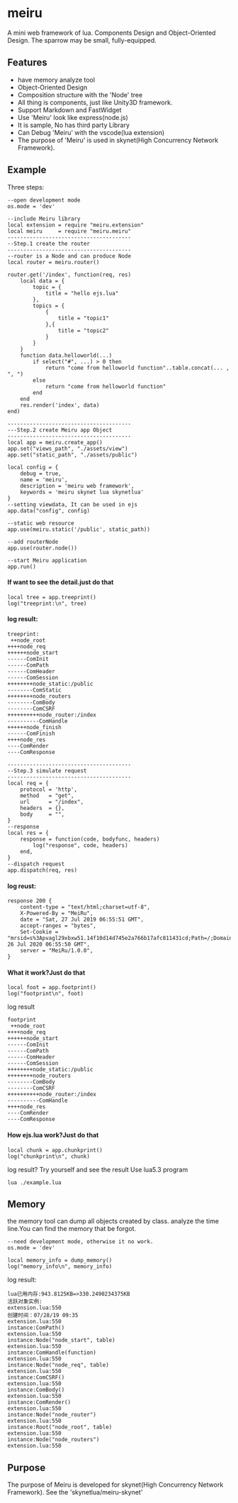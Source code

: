 # meiru

A mini web framework of lua.
Components Design and Object-Oriented Design.
The sparrow may be small, fully-equipped.

## Features
  * have memory analyze tool 
  * Object-Oriented Design
  * Composition structure with the 'Node' tree
  * All thing is components, just like Unity3D framework.
  * Support Markdown and FastWidget
  * Use 'Meiru' look like express(node.js)
  * It is sample, No has third party Library
  * Can Debug 'Meiru' with the vscode(lua extension)
  * The purpose of 'Meiru' is used in skynet(High Concurrency Network Framework).

## Example
Three steps:

```
--open development mode
os.mode = 'dev'

--include Meiru library
local extension = require "meiru.extension"
local meiru     = require "meiru.meiru"
---------------------------------------
--Step.1 create the router
---------------------------------------
--router is a Node and can produce Node
local router = meiru.router()

router.get('/index', function(req, res)
    local data = {
        topic = {
            title = "hello ejs.lua"
        },
        topics = {
            {
                title = "topic1"
            },{
                title = "topic2"
            }
        }
    }
    function data.helloworld(...)
        if select("#", ...) > 0 then
            return "come from helloworld function"..table.concat(... , ", ")
        else
            return "come from helloworld function"
        end
    end
	res.render('index', data)
end)

---------------------------------------
---Step.2 create Meiru app Object
---------------------------------------
local app = meiru.create_app()
app.set("views_path", "./assets/view")
app.set("static_path", "./assets/public")

local config = {
    debug = true,
    name = 'meiru', 
    description = 'meiru web framework', 
    keywords = 'meiru skynet lua skynetlua'
}
--setting viewdata, It can be used in ejs
app.data("config", config)

--static web resource
app.use(meiru.static('/public', static_path))

--add routerNode
app.use(router.node())

--start Meiru application
app.run()

```

#### If want to see the detail.just do that

```
local tree = app.treeprint()
log("treeprint:\n", tree)
```

#### log result:
```
treeprint:
 ++node_root
++++node_req
++++++node_start
------ComInit
------ComPath
------ComHeader
------ComSession
++++++++node_static:/public
--------ComStatic
++++++++node_routers
--------ComBody
--------ComCSRF
++++++++++node_router:/index
----------ComHandle
++++++node_finish
------ComFinish
++++node_res
----ComRender
----ComResponse
```

```
---------------------------------------
--Step.3 simulate request
---------------------------------------
local req = {
    protocol = 'http',
    method   = "get",
    url      = "/index",
    headers  = {},
    body     = "",
}
--response
local res = {
    response = function(code, bodyfunc, headers)
        log("response", code, headers)
    end,
}
--dispatch request
app.dispatch(req, res)
```

#### log reust:
```
response 200 {
	content-type = "text/html;charset=utf-8",
	X-Powered-By = "MeiRu",
	date = "Sat, 27 Jul 2019 06:55:51 GMT",
	accept-ranges = "bytes",
	Set-Cookie = "mrsid=s%3Apvagl29xbxw51.14f10d14d745e2a766b17afc811431cd;Path=/;Domain=;Expires=Sun, 26 Jul 2020 06:55:50 GMT",
	server = "MeiRu/1.0.0",
}
```

#### What it work?Just do that

```
local foot = app.footprint()
log("footprint\n", foot)
```
log result
```
footprint
 ++node_root
++++node_req
++++++node_start
------ComInit
------ComPath
------ComHeader
------ComSession
++++++++node_static:/public
++++++++node_routers
--------ComBody
--------ComCSRF
++++++++++node_router:/index
----------ComHandle
++++node_res
----ComRender
----ComResponse

```

#### How ejs.lua work?Just do that

```
local chunk = app.chunkprint()
log("chunkprint\n", chunk)
```
log result?
Try yourself and see the result
Use lua5.3 program
```
lua ./example.lua
```

## Memory
the memory tool can dump all objects created by class.
analyze the time line.You can find the memory that be forgot.
```
--need development mode, otherwise it no work.
os.mode = 'dev'

local memory_info = dump_memory()
log("memory_info\n", memory_info)
```
log result:
```
lua已用内存:943.8125KB=>330.2490234375KB
活跃对象实例:
extension.lua:550
创建时间：07/28/19 09:35
extension.lua:550
instance:ComPath()
extension.lua:550
instance:Node("node_start", table)
extension.lua:550
instance:ComHandle(function)
extension.lua:550
instance:Node("node_req", table)
extension.lua:550
instance:ComCSRF()
extension.lua:550
instance:ComBody()
extension.lua:550
instance:ComRender()
extension.lua:550
instance:Node("node_router")
extension.lua:550
instance:Root("node_root", table)
extension.lua:550
instance:Node("node_routers")
extension.lua:550
```


## Purpose
  The purpose of Meiru is developed for skynet(High Concurrency Network Framework).
  See the 'skynetlua/meiru-skynet'



